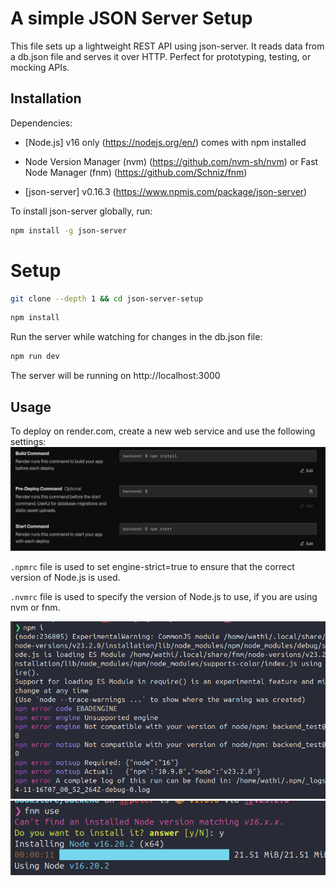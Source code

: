 # A simple JSON Server Setup

This file sets up a lightweight REST API using json-server. It reads data from a db.json file and serves it over HTTP. Perfect for prototyping, testing, or mocking APIs.

## Installation

Dependencies:

- [Node.js] v16 only (https://nodejs.org/en/) comes with npm installed

- Node Version Manager (nvm) (https://github.com/nvm-sh/nvm) or Fast Node Manager (fnm) (https://github.com/Schniz/fnm)

- [json-server] v0.16.3 (https://www.npmjs.com/package/json-server)

To install json-server globally, run:

```bash
npm install -g json-server
```

# Setup

```bash
git clone --depth 1 && cd json-server-setup
```

```bash
npm install
```

Run the server while watching for changes in the db.json file:

```bash
npm run dev
```

The server will be running on http://localhost:3000

## Usage

To deploy on render.com, create a new web service and use the following settings:
![renderSettings](/images/image.png)

`.npmrc` file is used to set engine-strict=true to ensure that the correct version of Node.js is used.

`.nvmrc` file is used to specify the version of Node.js to use, if you are using nvm or fnm.

![npmIFails](/images/Screenshot%20From%202024-11-16%2010-07-02.png)
![fnmUse](/images//Screenshot%20From%202024-11-16%2010-07-16.png)
